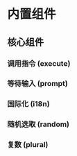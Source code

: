 # 内置组件

## 核心组件

### 调用指令 (execute)

### 等待输入 (prompt)

### 国际化 (i18n)

### 随机选取 (random)

### 复数 (plural)

<!-- ## 扩展组件 -->
